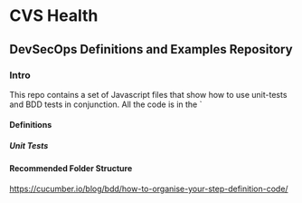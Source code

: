 # CVS Health

## DevSecOps Definitions and Examples Repository

### Intro

This repo contains a set of Javascript files that show how to use unit-tests and BDD tests in conjunction. All the code is in the `

#### Definitions

##### Unit Tests

#### Recommended Folder Structure

https://cucumber.io/blog/bdd/how-to-organise-your-step-definition-code/
